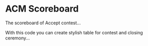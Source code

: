 # ACM Scoreboard

The scoreboard of Accept contest...

With this code you can create stylish table for contest and closing ceremony...
